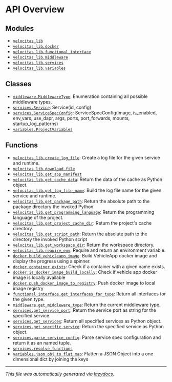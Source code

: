 <!-- markdownlint-disable -->

# API Overview

## Modules

- [`velocitas_lib`](./velocitas_lib.md#module-velocitas_lib)
- [`velocitas_lib.docker`](./velocitas_lib.docker.md#module-velocitas_libdocker)
- [`velocitas_lib.functional_interface`](./velocitas_lib.functional_interface.md#module-velocitas_libfunctional_interface)
- [`velocitas_lib.middleware`](./velocitas_lib.middleware.md#module-velocitas_libmiddleware)
- [`velocitas_lib.services`](./velocitas_lib.services.md#module-velocitas_libservices)
- [`velocitas_lib.variables`](./velocitas_lib.variables.md#module-velocitas_libvariables)

## Classes

- [`middleware.MiddlewareType`](./velocitas_lib.middleware.md#class-middlewaretype): Enumeration containing all possible middleware types.
- [`services.Service`](./velocitas_lib.services.md#class-service): Service(id, config)
- [`services.ServiceSpecConfig`](./velocitas_lib.services.md#class-servicespecconfig): ServiceSpecConfig(image, is_enabled, env_vars, use_dapr, args, ports, port_forwards, mounts, startup_log_patterns)
- [`variables.ProjectVariables`](./velocitas_lib.variables.md#class-projectvariables)

## Functions

- [`velocitas_lib.create_log_file`](./velocitas_lib.md#function-create_log_file): Create a log file for the given service and runtime.
- [`velocitas_lib.download_file`](./velocitas_lib.md#function-download_file)
- [`velocitas_lib.get_app_manifest`](./velocitas_lib.md#function-get_app_manifest)
- [`velocitas_lib.get_cache_data`](./velocitas_lib.md#function-get_cache_data): Return the data of the cache as Python object.
- [`velocitas_lib.get_log_file_name`](./velocitas_lib.md#function-get_log_file_name): Build the log file name for the given service and runtime.
- [`velocitas_lib.get_package_path`](./velocitas_lib.md#function-get_package_path): Return the absolute path to the package directory the invoked Python
- [`velocitas_lib.get_programming_language`](./velocitas_lib.md#function-get_programming_language): Return the programming language of the project.
- [`velocitas_lib.get_project_cache_dir`](./velocitas_lib.md#function-get_project_cache_dir): Return the project's cache directory.
- [`velocitas_lib.get_script_path`](./velocitas_lib.md#function-get_script_path): Return the absolute path to the directory the invoked Python script
- [`velocitas_lib.get_workspace_dir`](./velocitas_lib.md#function-get_workspace_dir): Return the workspace directory.
- [`velocitas_lib.require_env`](./velocitas_lib.md#function-require_env): Require and return an environment variable.
- [`docker.build_vehicleapp_image`](./velocitas_lib.docker.md#function-build_vehicleapp_image): Build VehicleApp docker image and display the progress using a spinner.
- [`docker.container_exists`](./velocitas_lib.docker.md#function-container_exists): Check if a container with a given name exists.
- [`docker.is_docker_image_build_locally`](./velocitas_lib.docker.md#function-is_docker_image_build_locally): Check if vehicle app docker image is locally available
- [`docker.push_docker_image_to_registry`](./velocitas_lib.docker.md#function-push_docker_image_to_registry): Push docker image to local image registry
- [`functional_interface.get_interfaces_for_type`](./velocitas_lib.functional_interface.md#function-get_interfaces_for_type): Return all interfaces for the given type.
- [`middleware.get_middleware_type`](./velocitas_lib.middleware.md#function-get_middleware_type): Return the current middleware type.
- [`services.get_service_port`](./velocitas_lib.services.md#function-get_service_port): Return the service port as string for the specified service.
- [`services.get_services`](./velocitas_lib.services.md#function-get_services): Return all specified services as Python object.
- [`services.get_specific_service`](./velocitas_lib.services.md#function-get_specific_service): Return the specified service as Python object.
- [`services.parse_service_config`](./velocitas_lib.services.md#function-parse_service_config): Parse service spec configuration and return it as an named tuple.
- [`services.resolve_functions`](./velocitas_lib.services.md#function-resolve_functions)
- [`variables.json_obj_to_flat_map`](./velocitas_lib.variables.md#function-json_obj_to_flat_map): Flatten a JSON Object into a one dimensional dict by joining the keys


---

_This file was automatically generated via [lazydocs](https://github.com/ml-tooling/lazydocs)._
